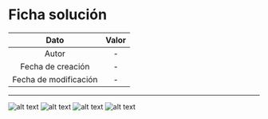 # Ficha solución

| Dato | Valor | 
| :-------------------: | :---------------------: |
| Autor | - |
| Fecha de creación | - |
| Fecha de modificación | - |

---

![alt text](https://raw.githubusercontent.com/AleixMT/Problemas-Computadores/master/Soluciones/29/.fotos_enunciado_29/29-1.png)
![alt text](https://raw.githubusercontent.com/AleixMT/Problemas-Computadores/master/Soluciones/29/.fotos_enunciado_29/29-2.png)
![alt text](https://raw.githubusercontent.com/AleixMT/Problemas-Computadores/master/Soluciones/29/.fotos_enunciado_29/29-3.png)
![alt text](https://raw.githubusercontent.com/AleixMT/Problemas-Computadores/master/Soluciones/29/.fotos_enunciado_29/29-4.png)



